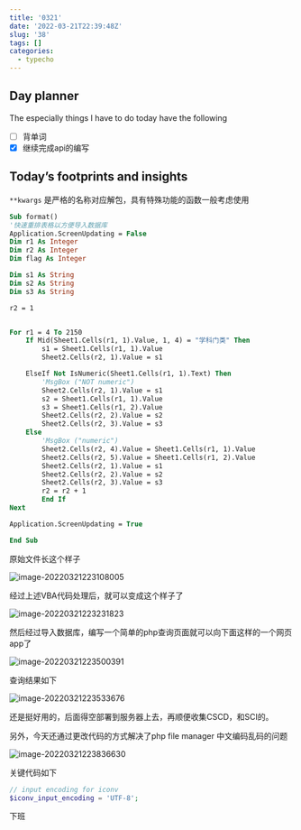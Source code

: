```yaml
---
title: '0321'
date: '2022-03-21T22:39:48Z'
slug: '38'
tags: []
categories:
  - typecho
---
```

## Day planner


The especially things I have to do today have the following

- [ ] 背单词
- [x] 继续完成api的编写

## Today’s footprints and insights

`**kwargs` 是严格的名称对应解包，具有特殊功能的函数一般考虑使用

```vb
Sub format()
'快速重排表格以方便导入数据库
Application.ScreenUpdating = False
Dim r1 As Integer
Dim r2 As Integer
Dim flag As Integer

Dim s1 As String
Dim s2 As String
Dim s3 As String

r2 = 1


For r1 = 4 To 2150
    If Mid(Sheet1.Cells(r1, 1).Value, 1, 4) = "学科门类" Then
        s1 = Sheet1.Cells(r1, 1).Value
        Sheet2.Cells(r2, 1).Value = s1

    ElseIf Not IsNumeric(Sheet1.Cells(r1, 1).Text) Then
        'MsgBox ("NOT numeric")
        Sheet2.Cells(r2, 1).Value = s1
        s2 = Sheet1.Cells(r1, 1).Value
        s3 = Sheet1.Cells(r1, 2).Value
        Sheet2.Cells(r2, 2).Value = s2
        Sheet2.Cells(r2, 3).Value = s3
    Else
        'MsgBox ("numeric")
        Sheet2.Cells(r2, 4).Value = Sheet1.Cells(r1, 1).Value
        Sheet2.Cells(r2, 5).Value = Sheet1.Cells(r1, 2).Value
        Sheet2.Cells(r2, 1).Value = s1
        Sheet2.Cells(r2, 2).Value = s2
        Sheet2.Cells(r2, 3).Value = s3
        r2 = r2 + 1
        End If
Next

Application.ScreenUpdating = True

End Sub

```

原始文件长这个样子

![image-20220321223108005](https://gitee.com/Dagwbl/cloudPicture/raw/master/typora/image-20220321223108005.png)

经过上述VBA代码处理后，就可以变成这个样子了

![image-20220321223231823](https://gitee.com/Dagwbl/cloudPicture/raw/master/typora/image-20220321223231823.png)

然后经过导入数据库，编写一个简单的php查询页面就可以向下面这样的一个网页app了

![image-20220321223500391](https://gitee.com/Dagwbl/cloudPicture/raw/master/typora/image-20220321223500391.png)

查询结果如下

![image-20220321223533676](https://gitee.com/Dagwbl/cloudPicture/raw/master/typora/image-20220321223533676.png)

还是挺好用的，后面得空部署到服务器上去，再顺便收集CSCD，和SCI的。

另外，今天还通过更改代码的方式解决了php file manager 中文编码乱码的问题

![image-20220321223836630](https://gitee.com/Dagwbl/cloudPicture/raw/master/typora/image-20220321223836630.png)

关键代码如下

```php
// input encoding for iconv
$iconv_input_encoding = 'UTF-8';
```

下班
